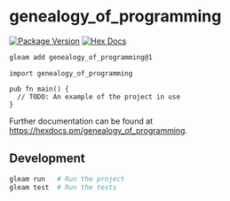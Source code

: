 # genealogy_of_programming

[![Package Version](https://img.shields.io/hexpm/v/genealogy_of_programming)](https://hex.pm/packages/genealogy_of_programming)
[![Hex Docs](https://img.shields.io/badge/hex-docs-ffaff3)](https://hexdocs.pm/genealogy_of_programming/)

```sh
gleam add genealogy_of_programming@1
```
```gleam
import genealogy_of_programming

pub fn main() {
  // TODO: An example of the project in use
}
```

Further documentation can be found at <https://hexdocs.pm/genealogy_of_programming>.

## Development

```sh
gleam run   # Run the project
gleam test  # Run the tests
```
